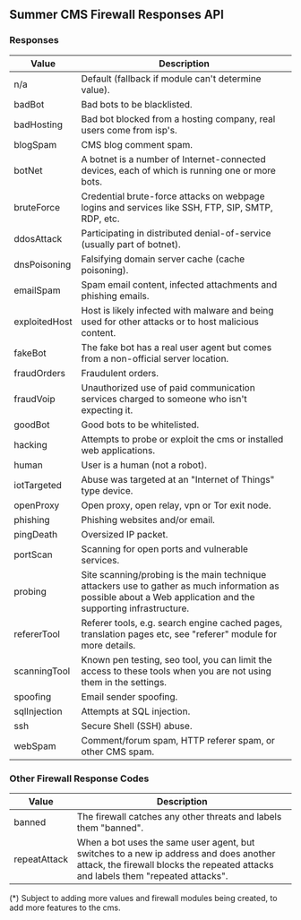 ## Summer CMS Firewall Responses API

### Responses

Value | Description
---|---
n/a | Default (fallback if module can't determine value).
badBot | Bad bots to be blacklisted.
badHosting | Bad bot blocked from a hosting company, real users come from isp's.
blogSpam | CMS blog comment spam.
botNet | A botnet is a number of Internet-connected devices, each of which is running one or more bots.
bruteForce | Credential brute-force attacks on webpage logins and services like SSH, FTP, SIP, SMTP, RDP, etc.
ddosAttack | Participating in distributed denial-of-service (usually part of botnet).
dnsPoisoning | Falsifying domain server cache (cache poisoning).
emailSpam | Spam email content, infected attachments and phishing emails.
exploitedHost | Host is likely infected with malware and being used for other attacks or to host malicious content.
fakeBot | The fake bot has a real user agent but comes from a non-official server location.
fraudOrders | Fraudulent orders.
fraudVoip | Unauthorized use of paid communication services charged to someone who isn't expecting it.
goodBot | Good bots to be whitelisted.
hacking | Attempts to probe or exploit the cms or installed web applications.
human | User is a human (not a robot).
iotTargeted | Abuse was targeted at an "Internet of Things" type device.
openProxy | Open proxy, open relay, vpn or Tor exit node.
phishing | Phishing websites and/or email.
pingDeath | Oversized IP packet.
portScan | Scanning for open ports and vulnerable services.
probing | Site scanning/probing is the main technique attackers use to gather as much information as possible about a Web application and the supporting infrastructure.
refererTool | Referer tools, e.g. search engine cached pages, translation pages etc, see "referer" module for more details.
scanningTool | Known pen testing, seo tool, you can limit the access to these tools when you are not using them in the settings.
spoofing | Email sender spoofing.
sqlInjection | Attempts at SQL injection.
ssh | Secure Shell (SSH) abuse.
webSpam | Comment/forum spam, HTTP referer spam, or other CMS spam.

### Other Firewall Response Codes

Value | Description
---|---
banned | The firewall catches any other threats and labels them "banned".
repeatAttack | When a bot uses the same user agent, but switches to a new ip address and does another attack, the firewall blocks the repeated attacks and labels them "repeated attacks".

(*) Subject to adding more values and firewall modules being created, to add more features to the cms.
